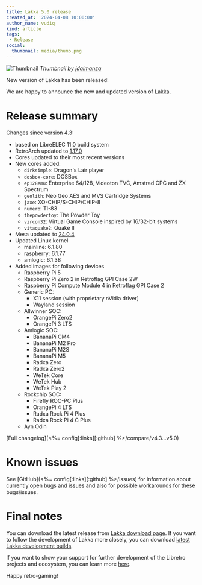 ```yaml
---
title: Lakka 5.0 release
created_at: '2024-04-08 10:00:00'
author_name: vudiq
kind: article
tags:
 - Release
social:
  thumbnail: media/thumb.png
---
```


![Thumbnail](media/thumb.png)
_Thumbnail by [jdalmanza](https://www.instagram.com/jdalmanza/)_


New version of Lakka has been released!

We are happy to announce the new and updated version of Lakka.


# Release summary

Changes since version 4.3:

- based on LibreELEC 11.0 build system
- RetroArch updated to [1.17.0](https://www.libretro.com/index.php/retroarch-1-17-0-release/)
- Cores updated to their most recent versions
- New cores added:
  - `dirksimple`: Dragon's Lair player
  - `dosbox-core`: DOSBox
  - `ep128emu`: Enterprise 64/128, Videoton TVC, Amstrad CPC and ZX Spectrum
  - `geolith`: Neo Geo AES and MVS Cartridge Systems
  - `jaxe`: XO-CHIP/S-CHIP/CHIP-8
  - `numero`: TI-83
  - `thepowdertoy`: The Powder Toy
  - `vircon32`: Virtual Game Console inspired by 16/32-bit systems
  - `vitaquake2`: Quake II
- Mesa updated to [24.0.4](https://docs.mesa3d.org/relnotes/24.0.4.html)
- Updated Linux kernel
  - mainline: 6.1.80
  - raspberry: 6.1.77
  - amlogic: 6.1.38
- Added images for following devices
  - Raspberry Pi 5
  - Raspberry Pi Zero 2 in Retroflag GPI Case 2W
  - Raspberry Pi Compute Module 4 in Retroflag GPI Case 2
  - Generic PC:
    - X11 session (with proprietary nVidia driver)
    - Wayland session
  - Allwinner SOC:
    - OrangePi Zero2
    - OrangePi 3 LTS
  - Amlogic SOC:
    - BananaPi CM4
    - BananaPi M2 Pro
    - BananaPi M2S
    - BananaPi M5
    - Radxa Zero
    - Radxa Zero2
    - WeTek Core
    - WeTek Hub
    - WeTek Play 2
  - Rockchip SOC:
    - Firefly ROC-PC Plus
    - OrangePi 4 LTS
    - Radxa Rock Pi 4 Plus
    - Radxa Rock Pi 4 C Plus
  - Ayn Odin

[Full changelog](<%= config[:links][:github] %>/compare/v4.3...v5.0)


# Known issues

See [GitHub](<%= config[:links][:github] %>/issues) for information about currently open bugs and issues and also for possible workarounds for these bugs/issues.


# Final notes

You can download the latest release from [Lakka download page](/get/). If you want to follow the development of Lakka more closely, you can download [latest Lakka development builds](<%= @config[:devel][:'all-latest'] %>).

If you want to show your support for further development of the Libretro projects and ecosystem, you can learn more [here](https://retroarch.com/index.php?page=donate).

Happy retro-gaming!
